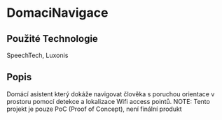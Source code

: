 # DomaciNavigace
## Použité Technologie
SpeechTech, Luxonis

## Popis
Domácí asistent který dokáže navigovat člověka s poruchou orientace v prostoru pomocí detekce a lokalizace Wifi access pointů.
NOTE: Tento projekt je pouze PoC (Proof of Concept), není finální produkt
